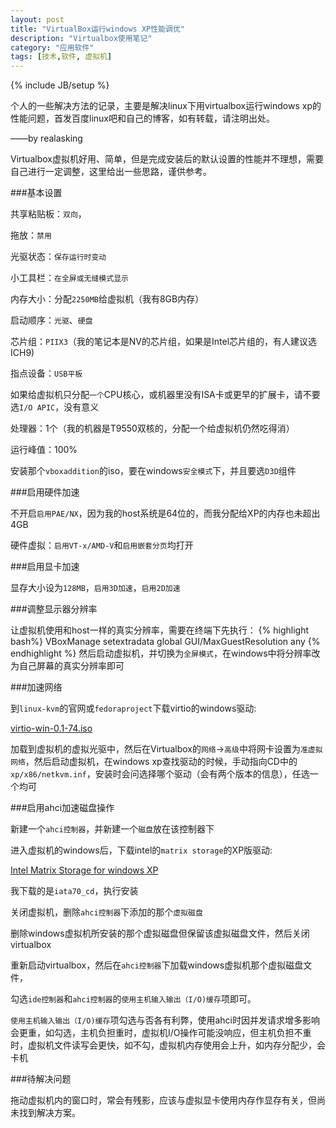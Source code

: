 ```yaml
---
layout: post
title: "VirtualBox运行windows XP性能调优"
description: "Virtualbox使用笔记"
category: "应用软件"
tags: [技术,软件, 虚拟机]
---
```

{% include JB/setup %}

个人的一些解决方法的记录，主要是解决linux下用virtualbox运行windows xp的性能问题，首发百度linux吧和自己的博客，如有转载，请注明出处。

——by realasking


Virtualbox虚拟机好用、简单，但是完成安装后的默认设置的性能并不理想，需要自己进行一定调整，这里给出一些思路，谨供参考。


###基本设置

共享粘贴板：`双向`，

拖放：`禁用`

光驱状态：`保存运行时变动`

小工具栏：`在全屏或无缝模式显示`

内存大小：分配`2250MB`给虚拟机（我有8GB内存）

启动顺序：`光驱`、`硬盘`

芯片组：`PIIX3`（我的笔记本是NV的芯片组，如果是Intel芯片组的，有人建议选ICH9)

指点设备：`USB平板`

如果给虚拟机只分配`一个`CPU核心，或机器里没有ISA卡或更早的扩展卡，请不要选`I/O APIC`，没有意义

处理器：1个（我的机器是T9550双核的，分配一个给虚拟机仍然吃得消）

运行峰值：100%

安装那个`vboxaddition`的iso，要在windows`安全模式`下，并且要选`D3D`组件


###启用硬件加速

不开启`启用PAE/NX`，因为我的host系统是64位的，而我分配给XP的内存也未超出4GB

硬件虚拟：`启用VT-x/AMD-V`和`启用嵌套分页`均打开


###启用显卡加速

显存大小设为`128MB`，`启用3D加速`，`启用2D加速`


###调整显示器分辨率

让虚拟机使用和host一样的真实分辨率，需要在终端下先执行：
{% highlight bash%}
VBoxManage setextradata global GUI/MaxGuestResolution any
{% endhighlight %}
然后启动虚拟机，并切换为`全屏模式`，在windows中将分辨率改为自己屏幕的真实分辨率即可


###加速网络

到`linux-kvm`的官网或`fedoraproject`下载virtio的windows驱动:

[virtio-win-0.1-74.iso](http://alt.fedoraproject.org/pub/alt/virtio-win/latest/images/virtio-win-0.1-74.iso)

加载到虚拟机的虚拟光驱中，然后在Virtualbox的`网络`->`高级`中将网卡设置为`准虚拟网络`，然后启动虚拟机，在windows xp查找驱动的时候，手动指向CD中的`xp/x86/netkvm.inf`，安装时会问选择哪个驱动（会有两个版本的信息），任选一个均可

###启用ahci加速磁盘操作

新建一个`ahci控制器`，并新建一个`磁盘`放在该控制器下

进入虚拟机的windows后，下载intel的`matrix storage`的XP版驱动:

[Intel Matrix Storage for windows XP](https://downloadcenter.intel.com/SearchResult.aspx?lang=eng&ProductFamily=Software+Products&ProductLine=Chipset+Software&ProductProduct=Intel%C2%AE+Rapid+Storage+Technology+%28Intel%C2%AE+RST%29)

我下载的是`iata70_cd`，执行安装

关闭虚拟机，删除`ahci控制器`下添加的那个`虚拟磁盘`

删除windows虚拟机所安装的那个虚拟磁盘但保留该虚拟磁盘文件，然后关闭virtualbox

重新启动virtualbox，然后在`ahci控制器`下加载windows虚拟机那个虚拟磁盘文件，

勾选`ide控制器`和`ahci控制器`的`使用主机输入输出（I/O)缓存`项即可。

`使用主机输入输出（I/O)缓存`项勾选与否各有利弊，使用ahci时因并发请求增多影响会更重，如勾选，主机负担重时，虚拟机I/O操作可能没响应，但主机负担不重时，虚拟机文件读写会更快，如不勾，虚拟机内存使用会上升，如内存分配少，会卡机


###待解决问题

拖动虚拟机内的窗口时，常会有残影，应该与虚拟显卡使用内存作显存有关，但尚未找到解决方案。


